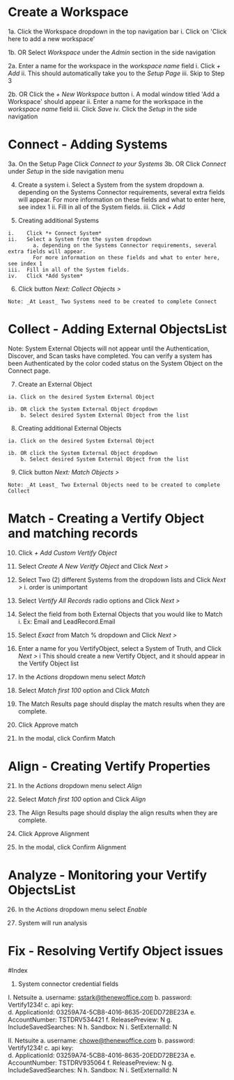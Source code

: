 # Create a Workspace

  1a. Click the Workspace dropdown in the top navigation bar
    i. Click on 'Click here to add a new workspace'

  1b. OR Select *Workspace* under the *Admin* section in the side navigation

  2a. Enter a name for the workspace in the _workspace name_ field
      i. Click *+ Add*
      ii. This should automatically take you to the *Setup Page*
      iii. Skip to Step 3

  2b. OR Click the *+ New Workspace* button
      i. A modal window titled 'Add a Workspace' should appear
      ii. Enter a name for the workspace in the _workspace name_ field
      iii. Click *Save*
      iv. Click the *Setup* in the side navigation

# Connect - Adding Systems

  3a. On the Setup Page Click *Connect to your Systems*
  3b. OR Click *Connect* under *Setup* in the side navigation menu

  4. Create a system
    i.    Select a System from the system dropdown
          a. depending on the Systems Connector requirements, several extra fields will appear.
            For more information on these fields and what to enter here, see index 1
    ii.   Fill in all of the System fields.
    iii.  Click *+ Add*

  5. Creating additional Systems

    i.    Click *+ Connect System*
    ii.   Select a System from the system dropdown
            a. depending on the Systems Connector requirements, several extra fields will appear.
            For more information on these fields and what to enter here, see index 1
    iii.  Fill in all of the System fields.
    iv.   Click *Add System*

  6. Click button *Next: Collect Objects >*

  `Note: _At Least_ Two Systems need to be created to complete Connect`

# Collect - Adding External ObjectsList

  Note: System External Objects will not appear until the Authentication, Discover, and Scan tasks have completed.
        You can verify a system has been Authenticated by the color coded status on the System Object on the Connect page.

  7. Create an External Object

    ia. Click on the desired System External Object

    ib. OR click the System External Object dropdown
        b. Select desired System External Object from the list

  8. Creating additional External Objects

    ia. Click on the desired System External Object

    ib. OR click the System External Object dropdown
        b. Select desired System External Object from the list

  9. Click button *Next: Match Objects >*

  `Note: _At Least_ Two External Objects need to be created to complete Collect`

# Match - Creating a Vertify Object and matching records

  10. Click *+ Add Custom Vertify Object*

  11. Select *Create A New Veritfy Object* and Click *Next >*

  12. Select Two (2) different Systems from the dropdown lists and Click *Next >*
    i. order is unimportant

  12. Select *Vertify All Records* radio options and Click *Next >*

  13. Select the field from both External Objects that you would like to Match
    i. Ex: Email and LeadRecord.Email

  14. Select *Exact* from Match % dropdown and Click *Next >*

  15. Enter a name for you VertifyObject, select a System of Truth, and Click *Next >*
    i This should create a new Vertify Object, and it should appear in the Vertify Object list

  16. In the *Actions* dropdown menu select *Match*

  17. Select *Match first 100* option and Click *Match*

  18. The Match Results page should display the match results when they are complete.

  19. Click Approve match

  20. In the modal, click Confirm Match

# Align - Creating Vertify Properties

  21. In the *Actions* dropdown menu select *Align*

  22. Select *Match first 100* option and Click *Align*

  23. The Align Results page should display the align results when they are complete.

  24. Click Approve Alignment

  25. In the modal, click Confirm Alignment

# Analyze - Monitoring your Vertify ObjectsList

  26. In the *Actions* dropdown menu select *Enable*

  27. System will run analysis

# Fix - Resolving Vertify Object issues


#Index

1. System connector credential fields



  I.  Netsuite
    a. username: sstark@thenewoffice.com
    b. password: Vertify1234!
    c. api key:   
    d. ApplicationId: 03259A74-5CB8-4016-8635-20EDD72BE23A
    e. AccountNumber: TSTDRV534421
    f. ReleasePreview: N
    g. IncludeSavedSearches: N
    h. Sandbox: N
    i. SetExternalId: N

  II.  Netsuite
    a. username: chowe@thenewoffice.com
    b. password: Vertify1234!
    c. api key:   
    d. ApplicationId: 03259A74-5CB8-4016-8635-20EDD72BE23A
    e. AccountNumber: TSTDRV935064
    f. ReleasePreview: N
    g. IncludeSavedSearches: N
    h. Sandbox: N
    i. SetExternalId: N

